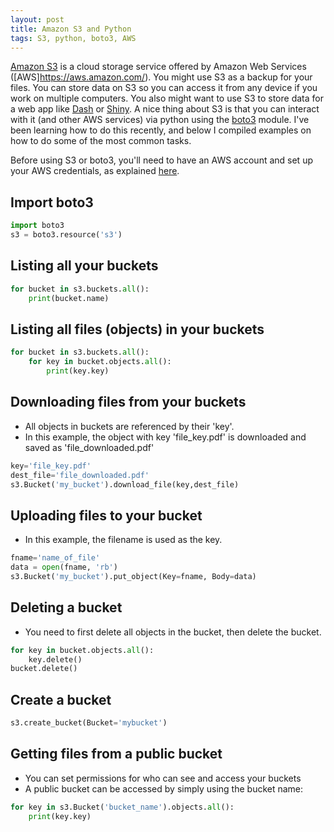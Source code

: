 ```yaml
---
layout: post
title: Amazon S3 and Python
tags: S3, python, boto3, AWS
---
```


[Amazon S3](https://aws.amazon.com/s3/) is a cloud storage service offered by Amazon Web Services ([AWS]https://aws.amazon.com/). You might use S3 as a backup for your files. You can store data on S3 so you can access it from any device if you work on multiple computers. You also might want to use S3 to store data for a web app like [Dash](https://plot.ly/products/dash/) or [Shiny](https://shiny.rstudio.com/). A nice thing about S3 is that you can interact with it (and other AWS services) via python using the [boto3](https://boto3.readthedocs.io/en/latest/guide/quickstart.html) module. I've been learning how to do this recently, and below I compiled examples on how to do some of the most common tasks.

Before using S3 or boto3, you'll need to have an AWS account and set up your AWS credentials, as explained [here](https://boto3.readthedocs.io/en/latest/guide/quickstart.html#configuration).

## Import boto3 
```python
import boto3
s3 = boto3.resource('s3')
```

## Listing all your buckets

```python
for bucket in s3.buckets.all():
    print(bucket.name)
```

## Listing all files (objects) in your buckets

```python
for bucket in s3.buckets.all():
    for key in bucket.objects.all():
        print(key.key)
```

## Downloading files from your buckets
- All objects in buckets are referenced by their 'key'. 
- In this example, the object with key 'file_key.pdf' is downloaded and saved as 'file_downloaded.pdf'
```python
key='file_key.pdf'
dest_file='file_downloaded.pdf'
s3.Bucket('my_bucket').download_file(key,dest_file)
```

## Uploading files to your bucket
- In this example, the filename is used as the key.
```python
fname='name_of_file'
data = open(fname, 'rb')
s3.Bucket('my_bucket').put_object(Key=fname, Body=data)
```

## Deleting a bucket
- You need to first delete all objects in the bucket, then delete the bucket.
```python
for key in bucket.objects.all():
    key.delete()
bucket.delete()
```

## Create a bucket
```python
s3.create_bucket(Bucket='mybucket')
```

## Getting files from a public bucket

- You can set permissions for who can see and access your buckets
- A public bucket can be accessed by simply using the bucket name:

```python
for key in s3.Bucket('bucket_name').objects.all():
    print(key.key)
```

